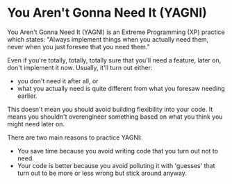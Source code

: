 # You Aren't Gonna Need It (YAGNI)

You Aren't Gonna Need It (YAGNI) is an Extreme Programming (XP) practice which states: "Always implement things when you actually need them, never when you just foresee that you need them."

Even if you're totally, totally, totally sure that you'll need a feature, later on, don't implement it now. Usually, it'll turn out either:

- you don't need it after all, or
- what you actually need is quite different from what you foresaw needing earlier.

This doesn't mean you should avoid building flexibility into your code. It means you shouldn't overengineer something based on what you think you might need later on.

There are two main reasons to practice YAGNI:

- You save time because you avoid writing code that you turn out not to need.
- Your code is better because you avoid polluting it with 'guesses' that turn out to be more or less wrong but stick around anyway.
